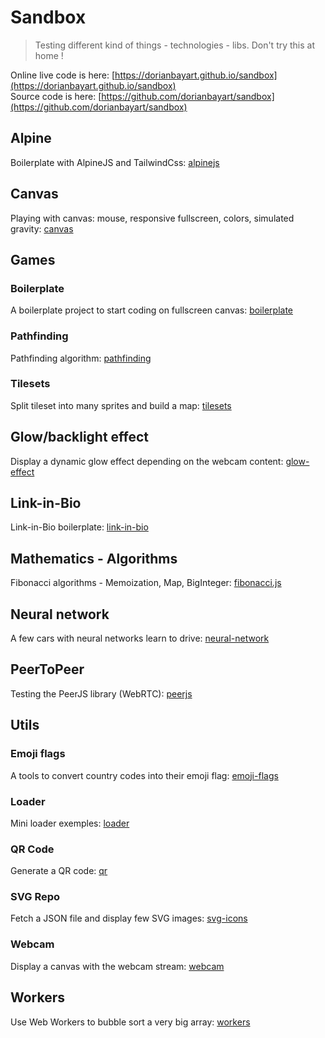 # Sandbox
> Testing different kind of things - technologies - libs.
> Don't try this at home !


Online live code is here: [https://dorianbayart.github.io/sandbox](https://dorianbayart.github.io/sandbox)  
Source code is here: [https://github.com/dorianbayart/sandbox](https://github.com/dorianbayart/sandbox)



## Alpine
Boilerplate with AlpineJS and TailwindCss: [alpinejs](alpinejs)


## Canvas
Playing with canvas: mouse, responsive fullscreen, colors, simulated gravity: [canvas](canvas)


## Games
### Boilerplate
A boilerplate project to start coding on fullscreen canvas: [boilerplate](games/boilerplate)

### Pathfinding
Pathfinding algorithm: [pathfinding](games/pathfinding)

### Tilesets
Split tileset into many sprites and build a map: [tilesets](games/tilesets)


## Glow/backlight effect
Display a dynamic glow effect depending on the webcam content: [glow-effect](glow-effect)


## Link-in-Bio
Link-in-Bio boilerplate: [link-in-bio](link-in-bio)


## Mathematics - Algorithms
Fibonacci algorithms - Memoization, Map, BigInteger: [fibonacci.js](mathematics/fibonacci.js)


## Neural network
A few cars with neural networks learn to drive: [neural-network](neural-network)


## PeerToPeer
Testing the PeerJS library (WebRTC): [peerjs](peerjs)


## Utils
### Emoji flags
A tools to convert country codes into their emoji flag: [emoji-flags](utils/emoji-flags)

### Loader
Mini loader exemples: [loader](utils/loader)

### QR Code
Generate a QR code: [qr](utils/qr)

### SVG Repo
Fetch a JSON file and display few SVG images: [svg-icons](utils/svg-icons)

### Webcam
Display a canvas with the webcam stream: [webcam](utils/webcam)


## Workers
Use Web Workers to bubble sort a very big array: [workers](workers)

